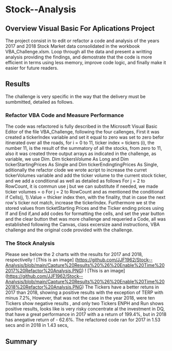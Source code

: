 # Stock--Analysis
##  Overview Visual Basic For Aplications Project
The project consist in to edit or refactor a code and analysis of the years 2017 and 2018 Stock Market data consolidated in the workbook VBA_Challenge.xlsm. Loop through all the data and present a writting analysis providing the findings, and demostrate that the code is more efficient in terms using less memory, improve code logic, and finally make it easier for future readers.
##  Results
The challenge is very specific in the way that the delivery must be sumbmitted, detailed as follows.
### Refactor VBA Code and Measure Performance
The code was refactored is fully described in the Microsoft Visual Basic Editor of the file VBA_Challenge, following the four callenges, First it was created a tickerIndex variable and set it equal to zero was set to zero befor itinerated over all the roads, for i = 0 to 11, ticker index = tickers (i), the number 11, is the result of the summatory of all the stocks, from zero to 11, also it was created three output arrays as indicated in the challenge, as variable, we use Dim. Dim tickersVolume As Long  and  Dim tickerStartingPrices As Single and  Dim tickerEndingtingPrices As Single, aditionally the refactor clode we wrote acript to increase the curret tickerVolumes variable and add the ticker volume to the current stock ticker, and we add a conditional as well as detailed as follows For j = 2 to RowCount, it is commun use j but we can substitute if needed, we made ticker volumes = o For j = 2 to RowCount and as mentioned the conditional if Cells(j, 1).Value = thicker index then, with the finality, that in case the next row's ticker not match, increase the tickerIndex. Furthermore we st the stored values  from ticketStarting Prices and the Ticker ending prices using If and End if,and add codes for formatting the cells, and set the year button and the clear button thet was more challenge and requeried a Code, all was established following the Canvas, class excersize aand instructions, VBA challenge and the original code provided with the challenge.
### The Stock Analysis
Please see below the 2 charts with the results for 2017 and 2018, respectivelly
! [This is an image] (https://github.com/JJF1962/Stock--Analysis/blob/main/Capture%20Results%20%26%20Enable%20Time%202017%20Refactor%20Analysis.PNG)
! [This is an image] (https://github.com/JJF1962/Stock--Analysis/blob/main/Capture%20Results%20%26%20Enable%20Time%202018%20Refactor%20Analysis.PNG)
The Tickers have a better retuns in 2017 than 2018, showing a positive results  with the exception of TERP with minus 7.2%, However, that was not the case in the year 2018, were ten Tickers show negative results , and only two Tickers ENPH and Run shows positive results, looks like is very risky concentrate al the investment in DQ, that have a great performance  in 2017 with a a return of 199.4%, but in 2018 has anegative return of - 62.6%.
The refactored code ran for 2017 in 1.53 secs and in 2018 in 1.43 secs, 
##  Summary
